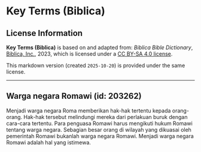 # Key Terms (Biblica)

## License Information

**Key Terms (Biblica)** is based on and adapted from: _Biblica Bible Dictionary_, [Biblica, Inc.](https://www.biblica.com/), 2023, which is licensed under a [CC BY-SA 4.0 license](https://creativecommons.org/licenses/by-sa/4.0/legalcode.en).

This markdown version (created `2025-10-20`) is provided under the same license.



--------------------------------

## Warga negara Romawi (id: 203262)

Menjadi warga negara Roma memberikan hak\-hak tertentu kepada orang\-orang. Hak\-hak tersebut melindungi mereka dari perlakuan buruk dengan cara\-cara tertentu. Para penguasa Romawi harus mengikuti hukum Romawi tentang warga negara. Sebagian besar orang di wilayah yang dikuasai oleh pemerintah Romawi bukanlah warga negara Romawi. Menjadi warga negara Romawi adalah hal yang istimewa.


